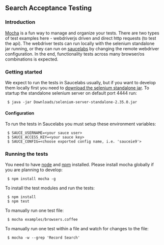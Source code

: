 ## Search Acceptance Testing

### Introduction

[Mocha](http://visionmedia.github.io/mocha/) is a fun way to manage and organize your tests.  There are two types of test examples here - webdriverjs driven and direct http requests (to test the api).  The webdriver tests can run locally with the selenium standalone jar running, or they can run on [saucelabs](https://saucelabs.com) by changing the remote webdriver configuration.  In the end, functionality tests across many browser/os combinations is expected.

### Getting started

We expect to run the tests in Saucelabs usually, but if you want to develop them locally first you need to [download the selenium standalone jar](https://selenium.googlecode.com/files/selenium-server-standalone-2.35.0.jar).  To startup the standalone selenium server on default port 4444 run:

     $ java -jar Downloads/selenium-server-standalone-2.35.0.jar

#### Configuration

To run the tests in Saucelabs you must setup these environment variables:

     $ SAUCE_USERNAME=<your sauce user>
     $ SAUCE_ACCESS_KEY=<your sauce key>
     $ SAUCE_CONFIG=<choose exported config name, i.e. 'sauceie9'>
     
### Running the tests

You need to have [node](http://nodejs.org/) and [npm](https://npmjs.org/) installed.  Please install mocha globally if you are planning to develop:

     $ npm install mocha -g

To install the test modules and run the tests:

     $ npm install
     $ npm test

To manually run one test file:

     $ mocha examples/browsers.coffee

To manually run one test within a file and watch for changes to the file:

     $ mocha -w --grep 'Record Search'
